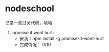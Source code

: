 # nodeschool
记录一些过关代码，哈哈

1. promise it wont hurt:
	* 安装：npm install -g promise-it-wont-hurt
	* 完成情况： 0/10 	